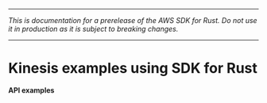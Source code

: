 --------

 *This is documentation for a prerelease of the AWS SDK for Rust\. Do not use it in production as it is subject to breaking changes\.* 

--------

# Kinesis examples using SDK for Rust<a name="rust_kinesis_code_examples"></a>

**API examples**